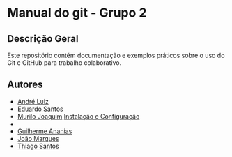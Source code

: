 # Manual do git - Grupo 2

## Descrição Geral
Este repositório contém documentação e exemplos práticos sobre o uso do Git e GitHub para trabalho colaborativo.

## Autores
- [André Luiz](https://github.com/YooDxE3)
- [Eduardo Santos](https://github.com/edusantzz)
- [Murilo Joaquim](https://github.com/murilosj7)
[Instalação e Configuração](https://github.com/YooDxE3/manual-git-grupo-2/blob/main/instalacao-configuracoes.md)
- 
- [Guilherme Ananias](https://github.com/guiiananias)
- [João Marques](https://github.com/joaomarques00)
- [Thiago Santos](https://github.com/thiago105)

